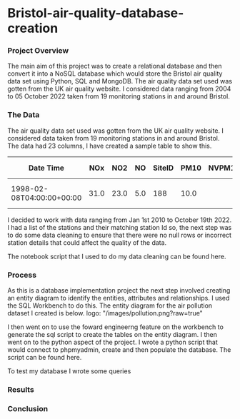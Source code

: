 # Bristol-air-quality-database-creation

### Project Overview
The main aim of this project was to create a relational database and then convert it into a NoSQL database which would store the Bristol air quality data set using Python, SQL and MongoDB. The air quality data set used was gotten from the UK air quality website. I considered data ranging from 2004 to 05 October 2022 taken from 19 monitoring stations in and around Bristol.

### The Data
The air quality data set used was gotten from the UK air quality website. I considered data taken from 19 monitoring stations in and around Bristol. The data had 23 columns, I have created a sample table to show this.

|Date Time|NOx|NO2|NO|SiteID|PM10|NVPM10|VPM10|NVPM2.5|PM2.5|VPM2.5|CO|O3|SO2|Temperature|RH|Air Pressure|Location|geo_point_2d|DateStart|DateEnd|Current|Instrument Type|
|-----------|-----------|-----------|-----------|-----------|-----------|-----------|-----------|-----------|-----------|-----------|-----------|-----------|-----------|-----------|-----------|-----------|-----------|-----------|-----------|-----------|-----------|-----------|
1998-02-08T04:00:00+00:00|31.0|23.0|5.0|188|10.0| | | | | |0.3|40.0|3.0| | | |AURN Bristol Centre|51.4572041156,-2.58564914143| | | False|Continuous (Reference)|

I decided to work with data ranging from Jan 1st 2010 to October 19th 2022. I had a list of the stations and their matching station Id so, the next step was to do some data cleaning to ensure that there were no null rows or incorrect station details that could affect the quality of the data. 

The notebook script that I used to do my data cleaning can be found here.


### Process
As this is a database implementation project the next step involved creating an entity diagram to identify the entities, attributes and relationships. I used the SQL Workbench to do this. The entity diagram for the air pollution dataset I created is below.
logo: "/images/pollution.png?raw=true"

I then went on to use the foward engineerng feature on the workbench to generate the sql script to create the tables on the entity diagram. I then went on to the python aspect of the project. I wrote a python script that would connect to phpmyadmin, create and then populate the database.
The script can be found here.

To test my database I wrote some queries 


### Results

### Conclusion

